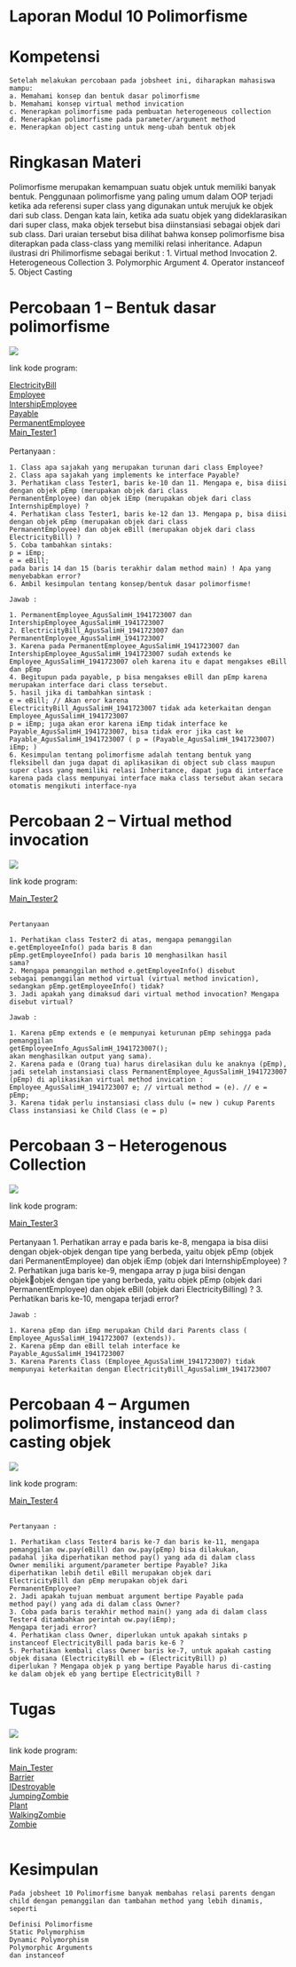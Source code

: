 # Laporan Modul 10 Polimorfisme

# Kompetensi

    Setelah melakukan percobaan pada jobsheet ini, diharapkan mahasiswa mampu:
    a. Memahami konsep dan bentuk dasar polimorfisme
    b. Memahami konsep virtual method invication
    c. Menerapkan polimorfisme pada pembuatan heterogeneous collection
    d. Menerapkan polimorfisme pada parameter/argument method
    e. Menerapkan object casting untuk meng-ubah bentuk objek

# Ringkasan Materi
Polimorfisme merupakan kemampuan suatu objek untuk memiliki banyak 
bentuk. Penggunaan polimorfisme yang paling umum dalam OOP terjadi 
ketika ada referensi super class yang digunakan untuk merujuk ke objek dari 
sub class. Dengan kata lain, ketika ada suatu objek yang dideklarasikan dari 
super class, maka objek tersebut bisa diinstansiasi sebagai objek dari sub 
class. Dari uraian tersebut bisa dilihat bahwa konsep polimorfisme bisa 
diterapkan pada class-class yang memiliki relasi inheritance.
Adapun ilustrasi dri Philimorfisme sebagai berikut :
    1. Virtual method Invocation
    2. Heterogeneous Collection
    3. Polymorphic Argument
    4. Operator instanceof
    5. Object Casting

# Percobaan 1 – Bentuk dasar polimorfisme
![](img/Tester_1.png)

 link kode program: 

 [ElectricityBill](../../src/10_Polimorfisme/Tester1/ElectricityBill_AgusSalimH_1941723007.java)
 <br>
  [Employee](../../src/10_Polimorfisme/Tester1/Employee_AgusSalimH_1941723007.java)
 <br>
  [IntershipEmployee](../../src/10_Polimorfisme/Tester1/IntershipEmployee_AgusSalimH_1941723007.java)
 <br>
  [Payable](../../src/10_Polimorfisme/Tester1/Payable_AgusSalimH_1941723007.java)
 <br>
  [PermanentEmployee](../../src/10_Polimorfisme/Tester1/PermanentEmployee_AgusSalimH_1941723007.java)
 <br>
  [Main_Tester1](../../src/10_Polimorfisme/Tester1/Tester1_AgusSalimH_1941723007_Percobaan1.java)
 <br>
 <br>
    Pertanyaan :

    1. Class apa sajakah yang merupakan turunan dari class Employee?
    2. Class apa sajakah yang implements ke interface Payable?
    3. Perhatikan class Tester1, baris ke-10 dan 11. Mengapa e, bisa diisi 
    dengan objek pEmp (merupakan objek dari class 
    PermanentEmployee) dan objek iEmp (merupakan objek dari class 
    InternshipEmploye) ?
    4. Perhatikan class Tester1, baris ke-12 dan 13. Mengapa p, bisa diisi 
    dengan objek pEmp (merupakan objek dari class 
    PermanentEmployee) dan objek eBill (merupakan objek dari class 
    ElectricityBill) ?
    5. Coba tambahkan sintaks:
    p = iEmp;
    e = eBill;
    pada baris 14 dan 15 (baris terakhir dalam method main) ! Apa yang 
    menyebabkan error?
    6. Ambil kesimpulan tentang konsep/bentuk dasar polimorfisme!

    Jawab : 

    1. PermanentEmployee_AgusSalimH_1941723007 dan IntershipEmployee_AgusSalimH_1941723007
    2. ElectricityBill_AgusSalimH_1941723007 dan PermanentEmployee_AgusSalimH_1941723007
    3. Karena pada PermanentEmployee_AgusSalimH_1941723007 dan IntershipEmployee_AgusSalimH_1941723007 sudah extends ke Employee_AgusSalimH_1941723007 oleh karena itu e dapat mengakses eBill dan pEmp 
    4. Begitupun pada payable, p bisa mengakses eBill dan pEmp karena merupakan interface dari class tersebut.
    5. hasil jika di tambahkan sintask :
    e = eBill; // Akan eror karena
    ElectricityBill_AgusSalimH_1941723007 tidak ada keterkaitan dengan Employee_AgusSalimH_1941723007 
    p = iEmp; juga akan eror karena iEmp tidak interface ke Payable_AgusSalimH_1941723007, bisa tidak eror jika cast ke Payable_AgusSalimH_1941723007 ( p = (Payable_AgusSalimH_1941723007) iEmp; )
    6. Kesimpulan tentang polimorfisme adalah tentang bentuk yang fleksibell dan juga dapat di aplikasikan di object sub class maupun super class yang memiliki relasi Inheritance, dapat juga di interface karena pada class mempunyai interface maka class tersebut akan secara otomatis mengikuti interface-nya

# Percobaan 2 – Virtual method invocation

![](img/Tester_2.png)

 link kode program: 


  [Main_Tester2](../../src/10_Polimorfisme/Tester2/Tester2_AgusSalimH_1941723007.java)
 <br>
 <br>

    Pertanyaan
    
    1. Perhatikan class Tester2 di atas, mengapa pemanggilan 
    e.getEmployeeInfo() pada baris 8 dan 
    pEmp.getEmployeeInfo() pada baris 10 menghasilkan hasil 
    sama?
    2. Mengapa pemanggilan method e.getEmployeeInfo() disebut 
    sebagai pemanggilan method virtual (virtual method invication), 
    sedangkan pEmp.getEmployeeInfo() tidak?
    3. Jadi apakah yang dimaksud dari virtual method invocation? Mengapa 
    disebut virtual?

    Jawab :

    1. Karena pEmp extends e (e mempunyai keturunan pEmp sehingga pada pemanggilan
    getEmployeeInfo_AgusSalimH_1941723007();
    akan menghasilkan output yang sama).
    2. Karena pada e (Orang tua) harus direlasikan dulu ke anaknya (pEmp), jadi setelah instansiasi class PermanentEmployee_AgusSalimH_1941723007 (pEmp) di aplikasikan virtual method invication :
    Employee_AgusSalimH_1941723007 e; // virtual method = (e). // e = pEmp;
    3. Karena tidak perlu instansiasi class dulu (= new ) cukup Parents Class instansiasi ke Child Class (e = p)

# Percobaan 3 – Heterogenous Collection

![](img/Tester_3.png)

 link kode program: 


  [Main_Tester3](../../src/10_Polimorfisme/Tester3/Tester3_AgusSalimH_1941723007.java)
 <br>
 <br>
    Pertanyaan
    1. Perhatikan array e pada baris ke-8, mengapa ia bisa diisi dengan 
    objek-objek dengan tipe yang berbeda, yaitu objek pEmp (objek dari 
    PermanentEmployee) dan objek iEmp (objek dari 
    InternshipEmployee) ?
    2. Perhatikan juga baris ke-9, mengapa array p juga biisi dengan objekobjek dengan tipe yang berbeda, yaitu objek pEmp (objek dari 
    PermanentEmployee) dan objek eBill (objek dari 
    ElectricityBilling) ?
    3. Perhatikan baris ke-10, mengapa terjadi error?

    Jawab :

    1. Karena pEmp dan iEmp merupakan Child dari Parents class ( Employee_AgusSalimH_1941723007 (extends)).
    2. Karena pEmp dan eBill telah interface ke Payable_AgusSalimH_1941723007
    3. Karena Parents Class (Employee_AgusSalimH_1941723007) tidak mempunyai keterkaitan dengan ElectricityBill_AgusSalimH_1941723007

# Percobaan 4 – Argumen polimorfisme, instanceod dan casting objek

![](img/Tester_4.png)

 link kode program: 


  [Main_Tester4](../../src/10_Polimorfisme/Tester4/Tester4_AgusSalimH_1941723007.java)
 <br>
 <br>

    Pertanyaan :
    
    1. Perhatikan class Tester4 baris ke-7 dan baris ke-11, mengapa 
    pemanggilan ow.pay(eBill) dan ow.pay(pEmp) bisa dilakukan, 
    padahal jika diperhatikan method pay() yang ada di dalam class 
    Owner memiliki argument/parameter bertipe Payable? Jika 
    diperhatikan lebih detil eBill merupakan objek dari 
    ElectricityBill dan pEmp merupakan objek dari 
    PermanentEmployee?
    2. Jadi apakah tujuan membuat argument bertipe Payable pada 
    method pay() yang ada di dalam class Owner?
    3. Coba pada baris terakhir method main() yang ada di dalam class 
    Tester4 ditambahkan perintah ow.pay(iEmp);
    Mengapa terjadi error?
    4. Perhatikan class Owner, diperlukan untuk apakah sintaks p 
    instanceof ElectricityBill pada baris ke-6 ?
    5. Perhatikan kembali class Owner baris ke-7, untuk apakah casting 
    objek disana (ElectricityBill eb = (ElectricityBill) p) 
    diperlukan ? Mengapa objek p yang bertipe Payable harus di-casting 
    ke dalam objek eb yang bertipe ElectricityBill ?

# Tugas

![](img/Tester_Tugas.png)

 link kode program: 


  [Main_Tester](../../src/10_Polimorfisme/Tugas/Tester_Agus_Salim_H_1941723007.java)
 <br>
 [Barrier](../../src/10_Polimorfisme/Tugas/Barrier_Agus_Salim_H_1941723007.java)
 <br>
 [IDestroyable](../../src/10_Polimorfisme/Tugas/IDestroyable_Agus_Salim_H_1941723007.java)
 <br>
 [JumpingZombie](../../src/10_Polimorfisme/Tugas/JumpingZombie_Agus_Salim_H_1941723007.java)
 <br>
 [Plant](../../src/10_Polimorfisme/Tugas/Plant_Agus_Salim_H_1941723007.java)
 <br>
 [WalkingZombie](../../src/10_Polimorfisme/Tugas/WalkingZombie_Agus_Salim_H_1941723007.java)
 <br>
 [Zombie](../../src/10_Polimorfisme/Tugas/Zombie_Agus_Salim_H_1941723007.java)
 <br>
 <br>

# Kesimpulan
    Pada jobsheet 10 Polimorfisme banyak membahas relasi parents dengan child dengan pemanggilan dan tambahan method yang lebih dinamis, seperti 
    
    Definisi Polimorfisme
    Static Polymorphism
    Dynamic Polymorphism
    Polymorphic Arguments
    dan instanceof